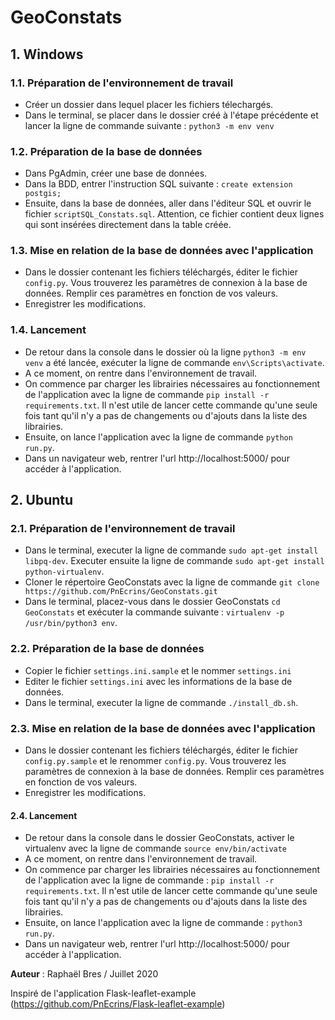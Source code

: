 # GeoConstats

## 1. Windows

### 1.1. Préparation de l'environnement de travail

- Créer un dossier dans lequel placer les fichiers télechargés.
- Dans le terminal, se placer dans le dossier créé à l'étape précédente et lancer la ligne de commande suivante : ``python3 -m env venv``

### 1.2. Préparation de la base de données

- Dans PgAdmin, créer une base de données.
- Dans la BDD, entrer l'instruction SQL suivante : ``create extension postgis;``
- Ensuite, dans la base de données, aller dans l'éditeur SQL et ouvrir le fichier ``scriptSQL_Constats.sql``. Attention, ce fichier contient deux lignes qui sont insérées directement dans la table créée.

### 1.3. Mise en relation de la base de données avec l'application

- Dans le dossier contenant les fichiers téléchargés, éditer le fichier ``config.py``. Vous trouverez les paramètres de connexion à la base de données. Remplir ces paramètres en fonction de vos valeurs.
- Enregistrer les modifications.

### 1.4. Lancement

- De retour dans la console dans le dossier où la ligne ``python3 -m env venv`` a été lancée, exécuter la ligne de commande ``env\Scripts\activate``.
- A ce moment, on rentre dans l'environnement de travail.
- On commence par charger les librairies nécessaires au fonctionnement de l'application avec la ligne de commande ``pip install -r requirements.txt``. Il n'est utile de lancer cette commande qu'une seule fois tant qu'il n'y a pas de changements ou d'ajouts dans la liste des librairies.
- Ensuite, on lance l'application avec la ligne de commande ``python run.py``.
- Dans un navigateur web, rentrer l'url http://localhost:5000/ pour accéder à l'application.

## 2. Ubuntu

### 2.1. Préparation de l'environnement de travail

- Dans le terminal, executer la ligne de commande ``sudo apt-get install libpq-dev``. Executer ensuite la ligne de commande ``sudo apt-get install python-virtualenv``.
- Cloner le répertoire GeoConstats avec la ligne de commande ``git clone https://github.com/PnEcrins/GeoConstats.git``
- Dans le terminal, placez-vous dans le dossier GeoConstats ``cd GeoConstats`` et exécuter la commande suivante : ``virtualenv -p /usr/bin/python3 env``.

### 2.2. Préparation de la base de données
- Copier le fichier ``settings.ini.sample`` et le nommer ``settings.ini``
- Editer le fichier ``settings.ini`` avec les informations de la base de données.
- Dans le terminal, executer la ligne de commande ``./install_db.sh``.

### 2.3. Mise en relation de la base de données avec l'application

- Dans le dossier contenant les fichiers téléchargés, éditer le fichier ``config.py.sample`` et le renommer ``config.py``. Vous trouverez les paramètres de connexion à la base de données. Remplir ces paramètres en fonction de vos valeurs.
- Enregistrer les modifications.

#### 2.4. Lancement

- De retour dans la console dans le dossier GeoConstats, activer le virtualenv avec la ligne de commande ``source env/bin/activate``
- A ce moment, on rentre dans l'environnement de travail.
- On commence par charger les librairies nécessaires au fonctionnement de l'application avec la ligne de commande : ``pip install -r requirements.txt``. Il n'est utile de lancer cette commande qu'une seule fois tant qu'il n'y a pas de changements ou d'ajouts dans la liste des librairies.
- Ensuite, on lance l'application avec la ligne de commande : ``python3 run.py``.
- Dans un navigateur web, rentrer l'url http://localhost:5000/ pour accéder à l'application.

**Auteur** : Raphaël Bres / Juillet 2020

Inspiré de l'application Flask-leaflet-example (https://github.com/PnEcrins/Flask-leaflet-example)
